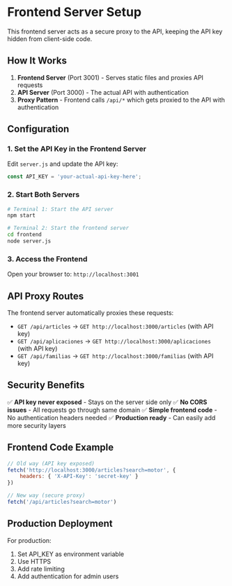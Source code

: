 # Frontend Server Setup

This frontend server acts as a secure proxy to the API, keeping the API key hidden from client-side code.

## How It Works

1. **Frontend Server** (Port 3001) - Serves static files and proxies API requests
2. **API Server** (Port 3000) - The actual API with authentication
3. **Proxy Pattern** - Frontend calls `/api/*` which gets proxied to the API with authentication

## Configuration

### 1. Set the API Key in the Frontend Server

Edit `server.js` and update the API key:

```javascript
const API_KEY = 'your-actual-api-key-here';
```

### 2. Start Both Servers

```bash
# Terminal 1: Start the API server
npm start

# Terminal 2: Start the frontend server  
cd frontend
node server.js
```

### 3. Access the Frontend

Open your browser to: `http://localhost:3001`

## API Proxy Routes

The frontend server automatically proxies these requests:

- `GET /api/articles` → `GET http://localhost:3000/articles` (with API key)
- `GET /api/aplicaciones` → `GET http://localhost:3000/aplicaciones` (with API key)  
- `GET /api/familias` → `GET http://localhost:3000/familias` (with API key)

## Security Benefits

✅ **API key never exposed** - Stays on the server side only
✅ **No CORS issues** - All requests go through same domain
✅ **Simple frontend code** - No authentication headers needed
✅ **Production ready** - Can easily add more security layers

## Frontend Code Example

```javascript
// Old way (API key exposed)
fetch('http://localhost:3000/articles?search=motor', {
    headers: { 'X-API-Key': 'secret-key' }
})

// New way (secure proxy)
fetch('/api/articles?search=motor')
```

## Production Deployment

For production:

1. Set API_KEY as environment variable
2. Use HTTPS
3. Add rate limiting  
4. Add authentication for admin users 